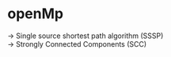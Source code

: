 # openMp

-> Single source shortest path algorithm (SSSP)  <br>
-> Strongly Connected Components (SCC) <br>

